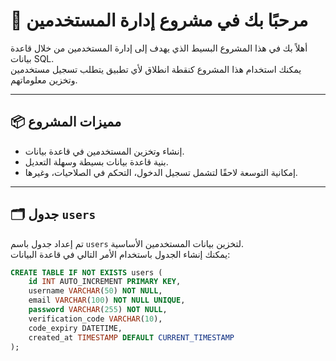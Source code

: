 # 👋 مرحبًا بك في مشروع إدارة المستخدمين

أهلاً بك في هذا المشروع البسيط الذي يهدف إلى إدارة المستخدمين من خلال قاعدة بيانات SQL.  
يمكنك استخدام هذا المشروع كنقطة انطلاق لأي تطبيق يتطلب تسجيل مستخدمين وتخزين معلوماتهم.

---

## 📦 مميزات المشروع

- إنشاء وتخزين المستخدمين في قاعدة بيانات.
- بنية قاعدة بيانات بسيطة وسهلة التعديل.
- إمكانية التوسعة لاحقًا لتشمل تسجيل الدخول، التحكم في الصلاحيات، وغيرها.

---

## 🗂️ جدول `users`

تم إعداد جدول باسم `users` لتخزين بيانات المستخدمين الأساسية.  
يمكنك إنشاء الجدول باستخدام الأمر التالي في قاعدة البيانات:

```sql
CREATE TABLE IF NOT EXISTS users (
    id INT AUTO_INCREMENT PRIMARY KEY,
    username VARCHAR(50) NOT NULL,
    email VARCHAR(100) NOT NULL UNIQUE,
    password VARCHAR(255) NOT NULL,
    verification_code VARCHAR(10),
    code_expiry DATETIME,
    created_at TIMESTAMP DEFAULT CURRENT_TIMESTAMP
);
